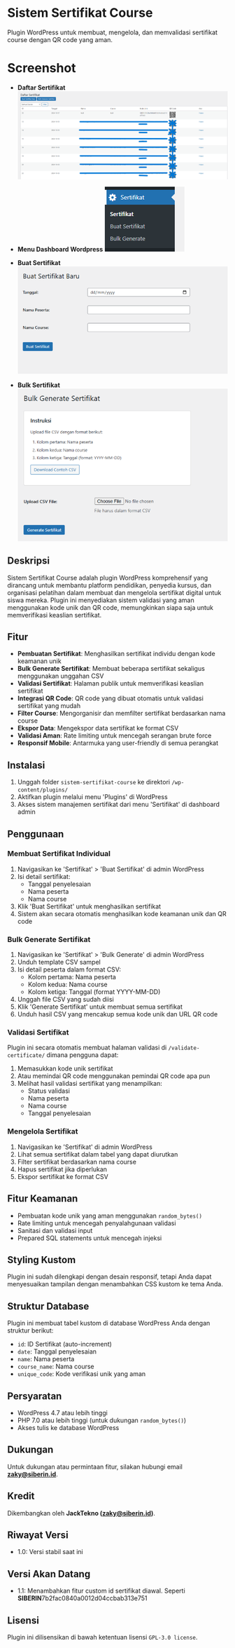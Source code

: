 # Sistem Sertifikat Course

Plugin WordPress untuk membuat, mengelola, dan memvalidasi sertifikat course dengan QR code yang aman.

# Screenshot

- **Daftar Sertifikat**
![Daftar Sertifikat](/Images/daftar-sertifikat.png)

- **Menu Dashboard Wordpress**
![Menu Dashboard Wordpress](/Images/menu.png)

- **Buat Sertifikat**
![Buat Sertifikat](/Images/buat-sertifikat.png)

- **Bulk Sertifikat**
![Bulk Sertifikat](/Images/bulk-sertifikat.png)

## Deskripsi

Sistem Sertifikat Course adalah plugin WordPress komprehensif yang dirancang untuk membantu platform pendidikan, penyedia kursus, dan organisasi pelatihan dalam membuat dan mengelola sertifikat digital untuk siswa mereka. Plugin ini menyediakan sistem validasi yang aman menggunakan kode unik dan QR code, memungkinkan siapa saja untuk memverifikasi keaslian sertifikat.

## Fitur

- **Pembuatan Sertifikat**: Menghasilkan sertifikat individu dengan kode keamanan unik
- **Bulk Generate Sertifikat**: Membuat beberapa sertifikat sekaligus menggunakan unggahan CSV
- **Validasi Sertifikat**: Halaman publik untuk memverifikasi keaslian sertifikat
- **Integrasi QR Code**: QR code yang dibuat otomatis untuk validasi sertifikat yang mudah
- **Filter Course**: Mengorganisir dan memfilter sertifikat berdasarkan nama course
- **Ekspor Data**: Mengekspor data sertifikat ke format CSV
- **Validasi Aman**: Rate limiting untuk mencegah serangan brute force
- **Responsif Mobile**: Antarmuka yang user-friendly di semua perangkat

## Instalasi

1. Unggah folder `sistem-sertifikat-course` ke direktori `/wp-content/plugins/`
2. Aktifkan plugin melalui menu 'Plugins' di WordPress
3. Akses sistem manajemen sertifikat dari menu 'Sertifikat' di dashboard admin

## Penggunaan

### Membuat Sertifikat Individual

1. Navigasikan ke 'Sertifikat' > 'Buat Sertifikat' di admin WordPress
2. Isi detail sertifikat:
   - Tanggal penyelesaian
   - Nama peserta
   - Nama course
3. Klik 'Buat Sertifikat' untuk menghasilkan sertifikat
4. Sistem akan secara otomatis menghasilkan kode keamanan unik dan QR code

### Bulk Generate Sertifikat

1. Navigasikan ke 'Sertifikat' > 'Bulk Generate' di admin WordPress
2. Unduh template CSV sampel
3. Isi detail peserta dalam format CSV:
   - Kolom pertama: Nama peserta
   - Kolom kedua: Nama course
   - Kolom ketiga: Tanggal (format YYYY-MM-DD)
4. Unggah file CSV yang sudah diisi
5. Klik 'Generate Sertifikat' untuk membuat semua sertifikat
6. Unduh hasil CSV yang mencakup semua kode unik dan URL QR code

### Validasi Sertifikat

Plugin ini secara otomatis membuat halaman validasi di `/validate-certificate/` dimana pengguna dapat:

1. Memasukkan kode unik sertifikat
2. Atau memindai QR code menggunakan pemindai QR code apa pun
3. Melihat hasil validasi sertifikat yang menampilkan:
   - Status validasi
   - Nama peserta
   - Nama course
   - Tanggal penyelesaian

### Mengelola Sertifikat

1. Navigasikan ke 'Sertifikat' di admin WordPress
2. Lihat semua sertifikat dalam tabel yang dapat diurutkan
3. Filter sertifikat berdasarkan nama course
4. Hapus sertifikat jika diperlukan
5. Ekspor sertifikat ke format CSV

## Fitur Keamanan

- Pembuatan kode unik yang aman menggunakan `random_bytes()`
- Rate limiting untuk mencegah penyalahgunaan validasi
- Sanitasi dan validasi input
- Prepared SQL statements untuk mencegah injeksi

## Styling Kustom

Plugin ini sudah dilengkapi dengan desain responsif, tetapi Anda dapat menyesuaikan tampilan dengan menambahkan CSS kustom ke tema Anda.

## Struktur Database

Plugin ini membuat tabel kustom di database WordPress Anda dengan struktur berikut:

- `id`: ID Sertifikat (auto-increment)
- `date`: Tanggal penyelesaian
- `name`: Nama peserta
- `course_name`: Nama course
- `unique_code`: Kode verifikasi unik yang aman

## Persyaratan

- WordPress 4.7 atau lebih tinggi
- PHP 7.0 atau lebih tinggi (untuk dukungan `random_bytes()`)
- Akses tulis ke database WordPress

## Dukungan

Untuk dukungan atau permintaan fitur, silakan hubungi email **[zaky@siberin.id](mailto:zaky@siberin.id)**.

## Kredit

Dikembangkan oleh **JackTekno ([zaky@siberin.id](mailto:zaky@siberin.id))**.

## Riwayat Versi

- 1.0: Versi stabil saat ini

## Versi Akan Datang

- 1.1: Menambahkan fitur custom id sertifikat diawal. Seperti **SIBERIN**7b2fac0840a0012d04ccbab313e751

## Lisensi

Plugin ini dilisensikan di bawah ketentuan lisensi `GPL-3.0 license`.
